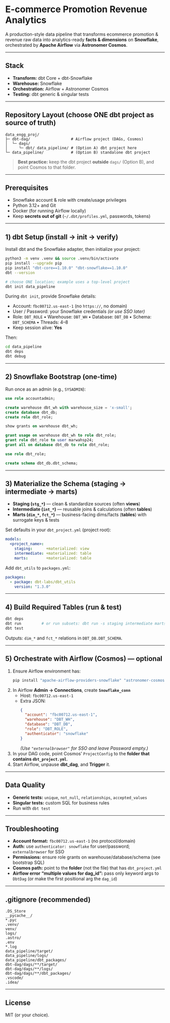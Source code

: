 # E-commerce Promotion Revenue Analytics

A production-style data pipeline that transforms ecommerce promotion & revenue raw data into analytics-ready **facts & dimensions** on **Snowflake**, orchestrated by **Apache Airflow** via **Astronomer Cosmos**.

---

## Stack

- **Transform:** dbt Core + dbt-Snowflake  
- **Warehouse:** Snowflake  
- **Orchestration:** Airflow + Astronomer Cosmos  
- **Testing:** dbt generic & singular tests

---

## Repository Layout (choose ONE dbt project as source of truth)

```
data_engg_proj/
├─ dbt-dag/                  # Airflow project (DAGs, Cosmos)
│  └─ dags/
│     └─ dbt/ data_pipeline/ # (Option A) dbt project here
└─ data_pipeline/            # (Option B) standalone dbt project
```

> **Best practice:** keep the dbt project **outside** `dags/` (Option B), and point Cosmos to that folder.

---

## Prerequisites

- Snowflake account & role with create/usage privileges  
- Python 3.12+ and Git  
- Docker (for running Airflow locally)  
- Keep **secrets out of git** (`~/.dbt/profiles.yml`, passwords, tokens)

---

## 1) dbt Setup (install → init → verify)

Install dbt and the Snowflake adapter, then initialize your project:

```bash
python3 -m venv .venv && source .venv/bin/activate
pip install --upgrade pip
pip install "dbt-core==1.10.0" "dbt-snowflake==1.10.0"
dbt --version

# choose ONE location; example uses a top-level project
dbt init data_pipeline
```

During `dbt init`, provide Snowflake details:

- Account: `fbc00712.us-east-1` (no `https://`, no domain)  
- User / Password: your Snowflake credentials *(or use SSO later)*  
- Role: `DBT_ROLE` • Warehouse: `DBT_WH` • Database: `DBT_DB` • Schema: `DBT_SCHEMA` • Threads: 4–8  
- Keep session alive: **Yes**

Then:

```bash
cd data_pipeline
dbt deps
dbt debug
```

---

## 2) Snowflake Bootstrap (one-time)

Run once as an admin (e.g., `SYSADMIN`):

```sql
use role accountadmin;

create warehouse dbt_wh with warehouse_size = 'x-small';
create database dbt_db;
create role dbt_role;

show grants on warehouse dbt_wh;

grant usage on warehouse dbt_wh to role dbt_role;
grant role dbt_role to user marwahsp24;
grant all on database dbt_db to role dbt_role;

use role dbt_role;

create schema dbt_db.dbt_schema;
```

---

## 3) Materialize the Schema (staging → intermediate → marts)

- **Staging (`stg_*`)** — clean & standardize sources (often **views**)  
- **Intermediate (`int_*`)** — reusable joins & calculations (often **tables**)  
- **Marts (`dim_*`, `fct_*`)** — business-facing dims/facts (**tables**) with surrogate keys & tests

Set defaults in your `dbt_project.yml` (project root):

```yaml
models:
  <project_name>:
    staging:      +materialized: view
    intermediate: +materialized: table
    marts:        +materialized: table
```

Add `dbt_utils` to `packages.yml`:

```yaml
packages:
  - package: dbt-labs/dbt_utils
    version: "1.3.0"
```

---

## 4) Build Required Tables (run & test)

```bash
dbt deps
dbt run         # or run subsets: dbt run -s staging intermediate marts
dbt test
```

Outputs: `dim_*` and `fct_*` relations in `DBT_DB.DBT_SCHEMA`.

---

## 5) Orchestrate with Airflow (Cosmos) — optional

1. Ensure Airflow environment has:
   ```bash
   pip install "apache-airflow-providers-snowflake" "astronomer-cosmos>=1.9,<2" "dbt-snowflake==1.10.0"
   ```
2. In Airflow **Admin → Connections**, create **`Snowflake_conn`**  
   - Host: `fbc00712.us-east-1`  
   - Extra JSON:
     ```json
     {
       "account": "fbc00712.us-east-1",
       "warehouse": "DBT_WH",
       "database": "DBT_DB",
       "role": "DBT_ROLE",
       "authenticator": "snowflake"
     }
     ```
     *(Use `"externalbrowser"` for SSO and leave Password empty.)*
3. In your DAG code, point Cosmos’ `ProjectConfig` to the **folder that contains `dbt_project.yml`**.  
4. Start Airflow, unpause **dbt_dag**, and **Trigger** it.

---

## Data Quality

- **Generic tests:** `unique`, `not_null`, `relationships`, `accepted_values`  
- **Singular tests:** custom SQL for business rules  
- Run with `dbt test`

---

## Troubleshooting

- **Account format:** `fbc00712.us-east-1` (no protocol/domain)  
- **Auth:** use `authenticator: snowflake` for user/password; `externalbrowser` for SSO  
- **Permissions:** ensure role grants on warehouse/database/schema (see bootstrap SQL)  
- **Cosmos path:** point to the **folder** (not the file) that has `dbt_project.yml`  
- **Airflow error “multiple values for dag_id”:** pass only keyword args to `DbtDag` (or make the first positional arg the `dag_id`)

---

## .gitignore (recommended)

```
.DS_Store
__pycache__/
*.pyc
.venv/
venv/
logs/
.astro/
.env
*.log
data_pipeline/target/
data_pipeline/logs/
data_pipeline/dbt_packages/
dbt-dag/dags/**/target/
dbt-dag/dags/**/logs/
dbt-dag/dags/**/dbt_packages/
.vscode/
.idea/
```

---

## License

MIT (or your choice).
